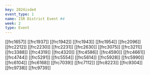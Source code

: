 ```yaml
---
key: 2024isde4
event_type: 1
name: ISR District Event #4
week: 2
type: Event
---
```

[[frc1657]]
[[frc1937]]
[[frc1942]]
[[frc1943]]
[[frc1954]]
[[frc2096]]
[[frc2212]]
[[frc2230]]
[[frc2231]]
[[frc2630]]
[[frc3075]]
[[frc3211]]
[[frc3388]]
[[frc4319]]
[[frc4320]]
[[frc4586]]
[[frc4590]]
[[frc4661]]
[[frc4744]]
[[frc5291]]
[[frc5554]]
[[frc5614]]
[[frc5928]]
[[frc5990]]
[[frc6104]]
[[frc6168]]
[[frc7039]]
[[frc7112]]
[[frc8223]]
[[frc9304]]
[[frc9738]]
[[frc9739]]
